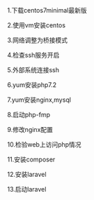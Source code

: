 1.下载centos7minimal最新版

2.使用vm安装centos

3.网络调整为桥接模式

4.检查ssh服务开启

5.外部系统连接ssh

6.yum安装php7.2

7.yum安装nginx,mysql

8.启动php-fmp

9.修改nginx配置

10.检验web上访问php情况

11.安装composer

12.安装laravel

13.启动laravel
